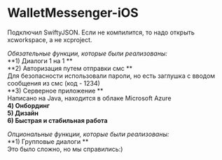 # WalletMessenger-iOS
Подключил SwiftyJSON. Если не компилится, то надо открыть xcworkspace, а не xcproject. <br>

*Обязательные функции, которые были реализованы:* <br>
**1) Диалоги 1 на 1 ** <br>
**2) Авторизация путем отправки смс ** <br>
Для безопасности использовали пароли, но есть заглушка с вводом сообщения из смс (код - 1234) <br>
**3) Серверное приложение **  <br>
Написано на Java, находится в облаке Microsoft Azure <br>
**4) Онбординг** <br>
**5) Дизайн** <br>
**6) Быстрая и стабильная работа** <br>

*Опциональные функции, которые были реализованы:* <br>
**1) Групповые диалоги ** <br>
Это было сложно, но мы справились:)
